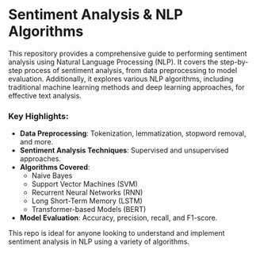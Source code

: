 
# Sentiment Analysis & NLP Algorithms

This repository provides a comprehensive guide to performing sentiment analysis using Natural Language Processing (NLP). It covers the step-by-step process of sentiment analysis, from data preprocessing to model evaluation. Additionally, it explores various NLP algorithms, including traditional machine learning methods and deep learning approaches, for effective text analysis.

### Key Highlights:
- **Data Preprocessing**: Tokenization, lemmatization, stopword removal, and more.
- **Sentiment Analysis Techniques**: Supervised and unsupervised approaches.
- **Algorithms Covered**:
  - Naive Bayes
  - Support Vector Machines (SVM)
  - Recurrent Neural Networks (RNN)
  - Long Short-Term Memory (LSTM)
  - Transformer-based Models (BERT)
- **Model Evaluation**: Accuracy, precision, recall, and F1-score.

This repo is ideal for anyone looking to understand and implement sentiment analysis in NLP using a variety of algorithms.
